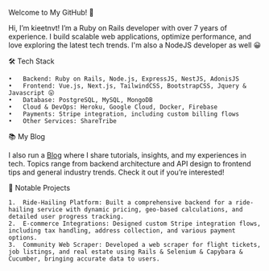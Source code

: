 Welcome to My GitHub! 👋

Hi, I’m kieetnvt! I’m a Ruby on Rails developer with over 7 years of experience. I build scalable web applications, optimize performance, and love exploring the latest tech trends. 
I'm also a NodeJS developer as well 😀

🛠 Tech Stack

	•	Backend: Ruby on Rails, Node.js, ExpressJS, NestJS, AdonisJS
	•	Frontend: Vue.js, Next.js, TailwindCSS, BootstrapCSS, Jquery & Javascript 😛
	•	Database: PostgreSQL, MySQL, MongoDB
	•	Cloud & DevOps: Heroku, Google Cloud, Docker, Firebase
	•	Payments: Stripe integration, including custom billing flows
	•	Other Services: ShareTribe

📚 My Blog

I also run a [Blog](https://kieetnvt.github.io/) where I share tutorials, insights, and my experiences in tech. Topics range from backend architecture and API design to frontend tips and general industry trends. Check it out if you’re interested! 

🚀 Notable Projects

	1.	Ride-Hailing Platform: Built a comprehensive backend for a ride-hailing service with dynamic pricing, geo-based calculations, and detailed user progress tracking.
	2.	E-commerce Integrations: Designed custom Stripe integration flows, including tax handling, address collection, and various payment options.
	3.	Community Web Scraper: Developed a web scraper for flight tickets, job listings, and real estate using Rails & Selenium & Capybara & Cucumber, bringing accurate data to users.
